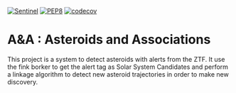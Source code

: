 [![Sentinel](https://github.com/FusRoman/Alert-Association-of-Asteroids-Candidates/workflows/Sentinel/badge.svg)](https://github.com/FusRoman/Alert-Association-of-Asteroids-Candidates/actions?query=workflow%3ASentinel)
[![PEP8](https://github.com/FusRoman/Alert-Association-of-Asteroids-Candidates/workflows/PEP8/badge.svg)](https://github.com/FusRoman/Alert-Association-of-Asteroids-Candidates/actions?query=workflow%3APEP8)
[![codecov](https://codecov.io/gh/FusRoman/Alert-Association-of-Asteroids-Candidates/branch/master/graph/badge.svg)](https://codecov.io/gh/FusRoman/Alert-Association-of-Asteroids-Candidates)

# A&A : Asteroids and Associations

This project is a system to detect asteroids with alerts from the ZTF. It use the fink borker to get the alert tag as Solar System Candidates and perform a linkage
algorithm to detect new asteroid trajectories in order to make new discovery. 

